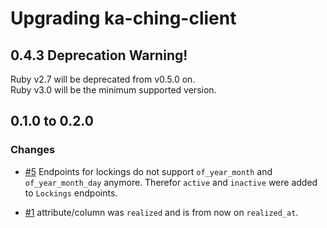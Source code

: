 # Upgrading ka-ching-client

## 0.4.3 Deprecation Warning!

Ruby v2.7 will be deprecated from v0.5.0 on.  
Ruby v3.0 will be the minimum supported version.

## 0.1.0 to 0.2.0

### Changes

* [#5](https://github.com/simonneutert/ka-ching-client/pull/5) Endpoints for lockings do not support `of_year_month` and `of_year_month_day` anymore. Therefor `active` and `inactive` were added to `Lockings` endpoints.
- [#1](https://github.com/simonneutert/ka-ching-client/pull/1) attribute/column was `realized` and is from now on `realized_at`.
